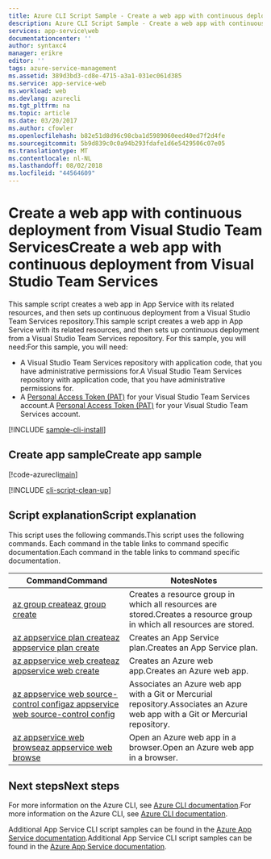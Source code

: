 ```yaml
---
title: Azure CLI Script Sample - Create a web app with continuous deployment from Visual Studio Team Services | Microsoft Docs
description: Azure CLI Script Sample - Create a web app with continuous deployment from Visual Studio Team Services
services: app-service\web
documentationcenter: ''
author: syntaxc4
manager: erikre
editor: ''
tags: azure-service-management
ms.assetid: 389d3bd3-cd8e-4715-a3a1-031ec061d385
ms.service: app-service-web
ms.workload: web
ms.devlang: azurecli
ms.tgt_pltfrm: na
ms.topic: article
ms.date: 03/20/2017
ms.author: cfowler
ms.openlocfilehash: b82e51d8d96c98cba1d5989060eed40ed7f2d4fe
ms.sourcegitcommit: 5b9d839c0c0a94b293fdafe1d6e5429506c07e05
ms.translationtype: MT
ms.contentlocale: nl-NL
ms.lasthandoff: 08/02/2018
ms.locfileid: "44564609"
---
```

# <a name="create-a-web-app-with-continuous-deployment-from-visual-studio-team-services"></a><span data-ttu-id="e9864-103">Create a web app with continuous deployment from Visual Studio Team Services</span><span class="sxs-lookup"><span data-stu-id="e9864-103">Create a web app with continuous deployment from Visual Studio Team Services</span></span>

<span data-ttu-id="e9864-104">This sample script creates a web app in App Service with its related resources, and then sets up continuous deployment from a Visual Studio Team Services repository.</span><span class="sxs-lookup"><span data-stu-id="e9864-104">This sample script creates a web app in App Service with its related resources, and then sets up continuous deployment from a Visual Studio Team Services repository.</span></span> <span data-ttu-id="e9864-105">For this sample, you will need:</span><span class="sxs-lookup"><span data-stu-id="e9864-105">For this sample, you will need:</span></span>

* <span data-ttu-id="e9864-106">A Visual Studio Team Services repository with application code, that you have administrative permissions for.</span><span class="sxs-lookup"><span data-stu-id="e9864-106">A Visual Studio Team Services repository with application code, that you have administrative permissions for.</span></span>
* <span data-ttu-id="e9864-107">A [Personal Access Token (PAT)](https://www.visualstudio.com/docs/setup-admin/team-services/use-personal-access-tokens-to-authenticate) for your Visual Studio Team Services account.</span><span class="sxs-lookup"><span data-stu-id="e9864-107">A [Personal Access Token (PAT)](https://www.visualstudio.com/docs/setup-admin/team-services/use-personal-access-tokens-to-authenticate) for your Visual Studio Team Services account.</span></span>

[!INCLUDE [sample-cli-install](../../../includes/sample-cli-install.md)]

## <a name="create-app-sample"></a><span data-ttu-id="e9864-108">Create app sample</span><span class="sxs-lookup"><span data-stu-id="e9864-108">Create app sample</span></span>

[!code-azurecli[main](../../../cli_scripts/app-service/deploy-vsts-continuous/deploy-vsts-continuous.sh?highlight=3-4 "Create a web app with continuous deployment from Visual Studio Team Services")]

[!INCLUDE [cli-script-clean-up](../../../includes/cli-script-clean-up.md)]

## <a name="script-explanation"></a><span data-ttu-id="e9864-109">Script explanation</span><span class="sxs-lookup"><span data-stu-id="e9864-109">Script explanation</span></span>

<span data-ttu-id="e9864-110">This script uses the following commands.</span><span class="sxs-lookup"><span data-stu-id="e9864-110">This script uses the following commands.</span></span> <span data-ttu-id="e9864-111">Each command in the table links to command specific documentation.</span><span class="sxs-lookup"><span data-stu-id="e9864-111">Each command in the table links to command specific documentation.</span></span>

| <span data-ttu-id="e9864-112">Command</span><span class="sxs-lookup"><span data-stu-id="e9864-112">Command</span></span> | <span data-ttu-id="e9864-113">Notes</span><span class="sxs-lookup"><span data-stu-id="e9864-113">Notes</span></span> |
|---|---|
| [<span data-ttu-id="e9864-114">az group create</span><span class="sxs-lookup"><span data-stu-id="e9864-114">az group create</span></span>](https://docs.microsoft.com/cli/azure/group#create) | <span data-ttu-id="e9864-115">Creates a resource group in which all resources are stored.</span><span class="sxs-lookup"><span data-stu-id="e9864-115">Creates a resource group in which all resources are stored.</span></span> |
| [<span data-ttu-id="e9864-116">az appservice plan create</span><span class="sxs-lookup"><span data-stu-id="e9864-116">az appservice plan create</span></span>](https://docs.microsoft.com/cli/azure/appservice/plan#create) | <span data-ttu-id="e9864-117">Creates an App Service plan.</span><span class="sxs-lookup"><span data-stu-id="e9864-117">Creates an App Service plan.</span></span> |
| [<span data-ttu-id="e9864-118">az appservice web create</span><span class="sxs-lookup"><span data-stu-id="e9864-118">az appservice web create</span></span>](https://docs.microsoft.com/cli/azure/appservice/web#delete) | <span data-ttu-id="e9864-119">Creates an Azure web app.</span><span class="sxs-lookup"><span data-stu-id="e9864-119">Creates an Azure web app.</span></span> |
| [<span data-ttu-id="e9864-120">az appservice web source-control config</span><span class="sxs-lookup"><span data-stu-id="e9864-120">az appservice web source-control config</span></span>](https://docs.microsoft.com/cli/azure/appservice/web/source-control#config) | <span data-ttu-id="e9864-121">Associates an Azure web app with a Git or Mercurial repository.</span><span class="sxs-lookup"><span data-stu-id="e9864-121">Associates an Azure web app with a Git or Mercurial repository.</span></span> |
| [<span data-ttu-id="e9864-122">az appservice web browse</span><span class="sxs-lookup"><span data-stu-id="e9864-122">az appservice web browse</span></span>](https://docs.microsoft.com/cli/azure/appservice/web#browse) | <span data-ttu-id="e9864-123">Open an Azure web app in a browser.</span><span class="sxs-lookup"><span data-stu-id="e9864-123">Open an Azure web app in a browser.</span></span> |

## <a name="next-steps"></a><span data-ttu-id="e9864-124">Next steps</span><span class="sxs-lookup"><span data-stu-id="e9864-124">Next steps</span></span>

<span data-ttu-id="e9864-125">For more information on the Azure CLI, see [Azure CLI documentation](https://docs.microsoft.com/cli/azure/overview).</span><span class="sxs-lookup"><span data-stu-id="e9864-125">For more information on the Azure CLI, see [Azure CLI documentation](https://docs.microsoft.com/cli/azure/overview).</span></span>

<span data-ttu-id="e9864-126">Additional App Service CLI script samples can be found in the [Azure App Service documentation](../app-service-cli-samples.md).</span><span class="sxs-lookup"><span data-stu-id="e9864-126">Additional App Service CLI script samples can be found in the [Azure App Service documentation](../app-service-cli-samples.md).</span></span>